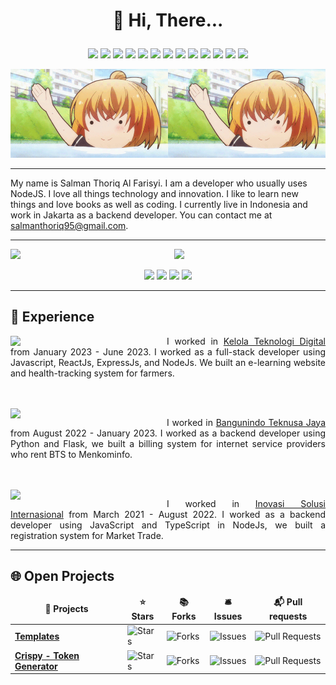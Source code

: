 # <p align="center">:wave: Hi, There...</p>

<p align="center">
  <img src="https://img.shields.io/badge/VisualStudioCode-brightgreen?style=for-the-badge&logo=Visual+Studio+Code&logoColor=white">
  <img src="https://img.shields.io/badge/JavaScript-brightgreen?style=for-the-badge&logo=JavaScript&logoColor=white">
  <img src="https://img.shields.io/badge/NodeJs-brightgreen?style=for-the-badge&logo=nodedotjs&logoColor=white">
  <img src="https://img.shields.io/badge/TypeScript-brightgreen?style=for-the-badge&logo=typescript&logoColor=white">
  <img src="https://img.shields.io/badge/mysql-brightgreen?style=for-the-badge&logo=mysql&logoColor=white">
  <img src="https://img.shields.io/badge/html-brightgreen?style=for-the-badge&logo=html5&logoColor=white">
  <img src="https://img.shields.io/badge/css-brightgreen?style=for-the-badge&logo=css3&logoColor=white">
  <img src="https://img.shields.io/badge/bootstrap-brightgreen?style=for-the-badge&logo=bootstrap&logoColor=white">
  <img src="https://img.shields.io/badge/docker-brightgreen?style=for-the-badge&logo=docker&logoColor=white">
  <img src="https://img.shields.io/badge/git-brightgreen?style=for-the-badge&logo=git&logoColor=white">
  <a href="https://github.com/salmanthoriq95"><img src="https://img.shields.io/badge/Github-brightgreen?style=for-the-badge&logo=github&logoColor=white"></a>
<a href="https://gitlab.com/salmanthoriq95"><img src="https://img.shields.io/badge/Github-brightgreen?style=for-the-badge&logo=gitlab&logoColor=white"></a>
  <img src="https://img.shields.io/badge/codefactor-brightgreen?style=for-the-badge&logo=codefactor&logoColor=white">
</p>

<img width="50%" align="left" src="./public/img/waving-hand-anime.gif"> 
<img width="50%" src="./public/img/waving-hand-anime.gif"> 

---

My name is Salman Thoriq Al Farisyi. I am a developer who usually uses NodeJS. I love all things technology and innovation. I like to learn new things and love books as well as coding. I currently live in Indonesia and work in Jakarta as a backend developer. You can contact me at salmanthoriq95@gmail.com.

---

<img width="52%" align="left" src ="https://github-readme-stats.vercel.app/api?username=salmanthoriq95&show_icons=true&theme=vue-dark&hide_border=true">
<img width="43%" src="https://github-readme-stats.vercel.app/api/top-langs/?username=salmanthoriq95&show_icons=true&theme=vue-dark&layout=compact&hide_border=true">

</p>
<p align="center">
<a href="https://web.facebook.com/salmanthoriq95"><img src="https://img.shields.io/badge/Facebook-brightgreen?style=for-the-badge&logo=facebook&logoColor=white"></a>
<a href="https://twitter.com/far_is_man"><img src="https://img.shields.io/badge/Twitter-brightgreen?style=for-the-badge&logo=twitter&logoColor=white"></a>
<a href="mailto:salmanthoriq95@gmail.com"><img src="https://img.shields.io/badge/Gmail-brightgreen?style=for-the-badge&logo=gmail&logoColor=white"></a>
<a href="https://www.linkedin.com/in/salmanthoriq95/"><img src="https://img.shields.io/badge/Linkedin-brightgreen?style=for-the-badge&logo=linkedin&logoColor=white"></a>
</p>

---

## :briefcase: Experience

<img width="250" align="left" src="https://www.kelola.co.id/images/logo-kelola.png">
<p align="justify">
I worked in <a href="https://www.kelola.co.id/">Kelola Teknologi Digital</a> from January 2023 - June 2023. 
I worked as a full-stack developer using Javascript, ReactJs, ExpressJs, and NodeJs. We built an e-learning website and health-tracking system for farmers.
</p>
<br><br>
<img width="250" align="left" src="https://bangunindo.com/backend_assets/img/logo.png">
<p align="justify">
I worked in <a href="https://bangunindo.com">Bangunindo Teknusa Jaya</a> from August 2022 - January 2023. 
I worked as a backend developer using Python and Flask, we built a billing system for internet service providers who rent BTS to Menkominfo.
</p>
<br><br>
<img width="250" align="left" src="https://www.inovasisolusi.com/wp-content/uploads/2019/05/Logo-9-1.png">
<p align="justify">
I worked in <a href="https://www.inovasisolusi.com/">Inovasi Solusi Internasional</a> from March 2021 - August 2022. 
I worked as a backend developer using JavaScript and TypeScript in NodeJs, we built a registration system for Market Trade.
</p>

---

## :globe_with_meridians: Open Projects

<div align="center">
<table>
  <thead align="center">
    <tr border: none;>
      <td><b>🎁 Projects</b></td>
      <td><b>⭐ Stars</b></td>
      <td><b>📚 Forks</b></td>
      <td><b>🛎 Issues</b></td>
      <td><b>📬 Pull requests</b></td>
    </tr>
  </thead>
  <tbody>
    <tr>
      <td><a href="https://github.com/salmanthoriq95/templates"><b>Templates</b></a></td>
      <td><img alt="Stars" src="https://img.shields.io/github/stars/salmanthoriq95/templates?style=flat-square&labelColor=343b41"/></td>
      <td><img alt="Forks" src="https://img.shields.io/github/forks/salmanthoriq95/templates?style=flat-square&labelColor=343b41"/></td>
      <td><img alt="Issues" src="https://img.shields.io/github/issues/salmanthoriq95/templates?style=flat-square&labelColor=343b41"/></td>
      <td><img alt="Pull Requests" src="https://img.shields.io/github/issues-pr/salmanthoriq95/templates?style=flat-square&labelColor=343b41"/></td>
    </tr>
	  <tr>
      <td><a href="https://github.com/salmanthoriq95/crispy"><b>Crispy - Token Generator</b></a></td>
      <td><img alt="Stars" src="https://img.shields.io/github/stars/salmanthoriq95/crispy?style=flat-square&labelColor=343b41"/></td>
      <td><img alt="Forks" src="https://img.shields.io/github/forks/salmanthoriq95/crispy?style=flat-square&labelColor=343b41"/></td>
      <td><img alt="Issues" src="https://img.shields.io/github/issues/salmanthoriq95/crispy?style=flat-square&labelColor=343b41"/></td>
      <td><img alt="Pull Requests" src="https://img.shields.io/github/issues-pr/salmanthoriq95/crispy?style=flat-square&labelColor=343b41"/></td>
    </tr>
  </tbody>
</table>
</div>
